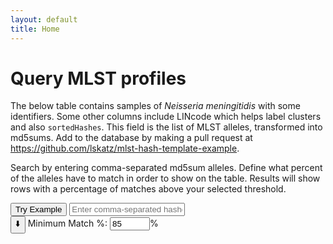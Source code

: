```yaml
---
layout: default
title: Home
---
```


# Query MLST profiles

<link rel="stylesheet" href="/mlst-hash-template-example/assets/css/style.css">

<script src="https://cdnjs.cloudflare.com/ajax/libs/PapaParse/5.4.1/papaparse.min.js"></script>
<script src="/mlst-hash-template-example/assets/js/spreadsheet.js"></script>

The below table contains samples of _Neisseria meningitidis_ with some identifiers.
Some other columns include LINcode which helps label clusters and also `sortedHashes`.
This field is the list of MLST alleles, transformed into md5sums.
Add to the database by making a pull request at <https://github.com/lskatz/mlst-hash-template-example>.

Search by entering comma-separated md5sum alleles.
Define what percent of the alleles have to match in order to show on the table.
Results will show rows with a percentage of matches above your selected threshold.

<div id="controls" style="margin-bottom: 1em;">
  <button id="exampleButton">Try Example</button>
  <input type="text" id="searchInput" placeholder="Enter comma-separated hashes to match" />
  <br />
  <button id="downloadButton" title="download (filtered) table">⬇️</button>
  <label for="thresholdInput">Minimum Match %:</label>
  <input type="number" id="thresholdInput" value="85" min="0" max="100" step="5" />%
</div>

<div id="matchCount"></div>
<div id="table-container"></div>
